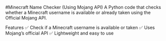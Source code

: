 #Minecraft Name Checker (Using Mojang API)
A Python code that checks whether a Minecraft username is available or already taken using the Official Mojang API.

Features
✅ Check if a Minecraft username is available or taken
✅ Uses Mojang’s official API
✅ Lightweight and easy to use
